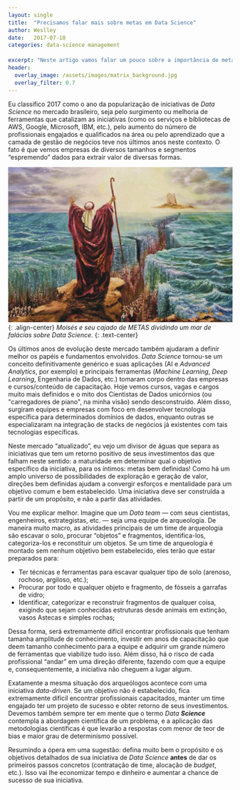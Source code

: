 ```yaml
---
layout: single
title:  "Precisamos falar mais sobre metas em Data Science"
author: Weslley
date:   2017-07-10
categories: data-science management

excerpt: "Neste artigo vamos falar um pouco sobre a importância de metas para uma iniciativa de _Data Science_ e que riscos podem ser mitigados com isso."
header:
  overlay_image: /assets/images/matrix_background.jpg
  overlay_filter: 0.7
---
```


Eu classifico 2017 como o ano da popularização de iniciativas de _Data Science_ no mercado brasileiro, seja pelo surgimento ou melhoria de ferramentas que catalizam as iniciativas (como os serviços e bibliotecas de AWS, Google, Microsoft, IBM, etc.), pelo aumento do número de profissionais engajados e qualificados na área ou pelo aprendizado que a camada de gestão de negócios teve nos últimos anos neste contexto. O fato é que vemos empresas de diversos tamanhos e segmentos “espremendo” dados para extrair valor de diversas formas.

![Moises](/assets/images/moises.jpg){: .align-center}
*Moisés e seu cajado de METAS dividindo um mar de falácias sobre Data Science.*
{: .text-center}

Os últimos anos de evolução deste mercado também ajudaram a definir melhor os papéis e fundamentos envolvidos. _Data Science_ tornou-se um conceito definitivamente genérico e suas aplicações (AI e _Advanced Analytics_, por exemplo) e principais ferramentas (_Machine Learning_, _Deep Learning_, Engenharia de Dados, etc.) tomaram corpo dentro das empresas e cursos/conteúdo de capacitação. Hoje vemos cursos, vagas e cargos muito mais definidos e o mito dos Cientistas de Dados unicórnios (ou "carregadores de piano", na minha visão) sendo desconstruído. Além disso, surgiram equipes e empresas com foco em desenvolver tecnologia específica para determinados domínios de dados, enquanto outras se especializaram na integração de stacks de negócios já existentes com tais tecnologias específicas.

Neste mercado “atualizado”, eu vejo um divisor de águas que separa as iniciativas que tem um retorno positivo de seus investimentos das que falham neste sentido: a maturidade em determinar qual o objetivo específico da iniciativa, para os íntimos: metas bem definidas! Como há um amplo universo de possibilidades de exploração e geração de valor, direções bem definidas ajudam a convergir esforços e mentalidade para um objetivo comum e bem estabelecido. Uma iniciativa deve ser construída a partir de um propósito, e não a partir das atividades.

Vou me explicar melhor. Imagine que um _Data team_ — com seus cientistas, engenheiros, estrategistas, etc. — seja uma equipe de arqueologia. De maneira muito macro, as atividades principais de um time de arqueologia são escavar o solo, procurar “objetos” e fragmentos, identifica-los, categoriza-los e reconstituir um objetos. Se um time de arqueologia é montado sem nenhum objetivo bem estabelecido, eles terão que estar preparados para:

- Ter técnicas e ferramentas para escavar qualquer tipo de solo (arenoso, rochoso, argiloso, etc.);
- Procurar por todo e qualquer objeto e fragmento, de fósseis a garrafas de vidro;
- Identificar, categorizar e reconstruir fragmentos de qualquer coisa, exigindo que sejam conhecidas estruturas desde animais em extinção, vasos Astecas e simples rochas;

Dessa forma, será extremamente difícil encontrar profissionais que tenham tamanha amplitude de conhecimento, investir em anos de capacitação que deem tamanho conhecimento para a equipe e adquirir um grande número de ferramentas que viabilize tudo isso. Além disso, há o risco de cada profissional “andar” em uma direção diferente, fazendo com que a equipe e, consequentemente, a iniciativa não cheguem a lugar algum.

Exatamente a mesma situação dos arqueólogos acontece com uma iniciativa _data-driven_. Se um objetivo não é estabelecido, fica extremamente difícil encontrar profissionais capacitados, manter um time engajado ter um projeto de sucesso e obter retorno de seus investimentos. Devemos também sempre ter em mente que o termo _Data **Science**_ contempla a abordagem científica de um problema, e a aplicação das metodologias científicas é que levarão a respostas com menor de teor de bias e maior grau de determinismo possível.

Resumindo a ópera em uma sugestão: defina muito bem o propósito e os objetivos detalhados de sua iniciativa de _Data Science_ **antes** de dar os primeiros passos concretos (contratação de time, alocação de _budget_, etc.). Isso vai lhe economizar tempo e dinheiro e aumentar a chance de sucesso de sua iniciativa.